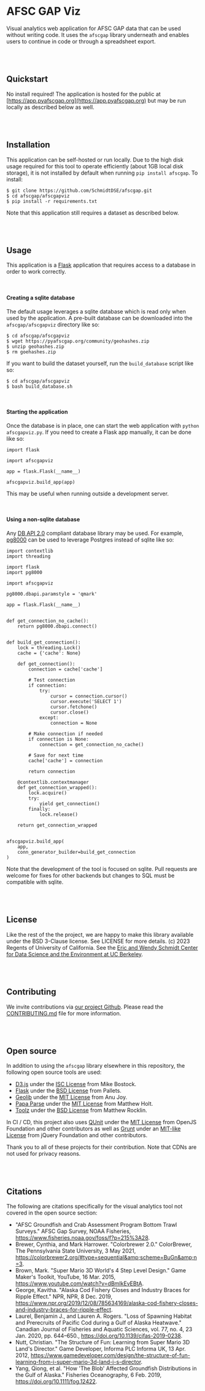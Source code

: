 # AFSC GAP Viz
Visual analytics web application for AFSC GAP data that can be used without writing code. It uses the `afscgap` library underneath and enables users to continue in code or through a spreadsheet export.

<br>
<br>

## Quickstart
No install required! The application is hosted for the public at [https://app.pyafscgap.org](https://app.pyafscgap.org) but may be run locally as described below as well.

<br>
<br>

## Installation
This application can be self-hosted or run locally. Due to the high disk usage required for this tool to operate efficiently (about 1GB local disk storage), it is not installed by default when running `pip install afscgap`. To install:

```
$ git clone https://github.com/SchmidtDSE/afscgap.git
$ cd afscgap/afscgapviz
$ pip install -r requirements.txt
```

Note that this application still requires a dataset as described below.

<br>
<br>

## Usage
This application is a [Flask](https://flask.palletsprojects.com/) application that requires access to a database in order to work correctly.

<br>

#### Creating a sqlite database
The default usage leverages a sqlite database which is read only when used by the application. A pre-built database can be downloaded into the `afscgap/afscgapviz` directory like so:

```
$ cd afscgap/afscgapviz
$ wget https://pyafscgap.org/community/geohashes.zip
$ unzip geohashes.zip
$ rm goehashes.zip
```

If you want to build the dataset yourself, run the `build_database` script like so:

```
$ cd afscgap/afscgapviz
$ bash build_database.sh
```

<br>

#### Starting the application
Once the database is in place, one can start the web application with `python afscgapviz.py`. If you need to create a Flask app manually, it can be done like so:

```
import flask

import afscgapviz

app = flask.Flask(__name__)

afscgapviz.build_app(app)
```

This may be useful when running outside a development server.

<br>

#### Using a non-sqlite database
Any [DB API 2.0](https://peps.python.org/pep-0249/) compliant database library may be used. For example, [pg8000](https://github.com/tlocke/pg8000) can be used to leverage Postgres instead of sqlite like so:

```
import contextlib
import threading

import flask
import pg8000

import afscgapviz

pg8000.dbapi.paramstyle = 'qmark'

app = flask.Flask(__name__)


def get_connection_no_cache():
    return pg8000.dbapi.connect()


def build_get_connection():
    lock = threading.Lock()
    cache = {'cache': None}

    def get_connection():
        connection = cache['cache']

        # Test connection
        if connection:
            try:
                cursor = connection.cursor()
                cursor.execute('SELECT 1')
                cursor.fetchone()
                cursor.close()
            except:
                connection = None

        # Make connection if needed
        if connection is None:
            connection = get_connection_no_cache()

        # Save for next time
        cache['cache'] = connection

        return connection

    @contextlib.contextmanager
    def get_connection_wrapped():
        lock.acquire()
        try:
            yield get_connection()
        finally:
            lock.release()

    return get_connection_wrapped


afscgapviz.build_app(
    app,
    conn_generator_builder=build_get_connection
)
```

Note that the development of the tool is focused on sqlite. Pull requests are welcome for fixes for other backends but changes to SQL must be compatible with sqlite.

<br>
<br>

## License
Like the rest of the the project, we are happy to make this library available under the BSD 3-Clause license. See LICENSE for more details. (c) 2023 Regents of University of California. See the [Eric and Wendy Schmidt Center for Data Science and the Environment
at UC Berkeley](https://dse.berkeley.edu).

<br>
<br>

## Contributing
We invite contributions via [our project Github](https://github.com/SchmidtDSE/afscgap). Please read the [CONTRIBUTING.md](https://github.com/SchmidtDSE/afscgap/blob/main/CONTRIBUTING.md) file for more information.

<br>
<br>

## Open source
In addition to using the `afscgap` library elsewhere in this repository, the following open source tools are used:

 - [D3.js](https://d3js.org/) under the [ISC License](https://github.com/d3/d3/blob/main/LICENSE) from Mike Bostock.
 - [Flask](https://flask.palletsprojects.com/en/2.2.x/) under the [BSD License](https://github.com/pallets/flask/blob/main/LICENSE.rst) from Pallets.
 - [Geolib](https://github.com/joyanujoy/geolib) under the [MIT License](https://github.com/joyanujoy/geolib/blob/master/LICENSE) from Anu Joy.
 - [Papa Parse](https://www.papaparse.com/) under the [MIT License](https://github.com/mholt/PapaParse/blob/master/LICENSE) from Matthew Holt.
 - [Toolz](https://github.com/pytoolz/toolz/) under the [BSD License](https://github.com/pytoolz/toolz/blob/master/LICENSE.txt) from Matthew Rocklin.

In CI / CD, this project also uses [QUnit](https://qunitjs.com/) under the [MIT License](https://github.com/qunitjs/qunit/blob/main/LICENSE.txt) from OpenJS Foundation and other contributors as well as [Grunt](https://gruntjs.com/) under an [MIT-like License](https://github.com/gruntjs/grunt/blob/main/LICENSE) from jQuery Foundation and other contributors.

Thank you to all of these projects for their contribution. Note that CDNs are not used for privacy reasons.

<br>
<br>

## Citations
The following are citations specifically for the visual analytics tool not covered in the open source section:

 - "AFSC Groundfish and Crab Assessment Program Bottom Trawl Surveys." AFSC Gap Survey, NOAA Fisheries, https://www.fisheries.noaa.gov/foss/f?p=215%3A28. 
 - Brewer, Cynthia, and Mark Harrower. "Colorbrewer 2.0." ColorBrewer, The Pennsylvania State University, 3 May 2021, https://colorbrewer2.org/#type=sequential&amp;scheme=BuGn&amp;n=3. 
 - Brown, Mark. "Super Mario 3D World's 4 Step Level Design." Game Maker's Toolkit, YouTube, 16 Mar. 2015, https://www.youtube.com/watch?v=dBmIkEvEBtA.
 - George, Kavitha. "Alaska Cod Fishery Closes and Industry Braces for Ripple Effect." NPR, NPR, 8 Dec. 2019, https://www.npr.org/2019/12/08/785634169/alaska-cod-fishery-closes-and-industry-braces-for-ripple-effect. 
 - Laurel, Benjamin J., and Lauren A. Rogers. "Loss of Spawning Habitat and Prerecruits of Pacific Cod during a Gulf of Alaska Heatwave." Canadian Journal of Fisheries and Aquatic Sciences, vol. 77, no. 4, 23 Jan. 2020, pp. 644–650., https://doi.org/10.1139/cjfas-2019-0238. 
 - Nutt, Christian. "The Structure of Fun: Learning from Super Mario 3D Land's Director." Game Developer, Informa PLC Informa UK, 13 Apr. 2012, https://www.gamedeveloper.com/design/the-structure-of-fun-learning-from-i-super-mario-3d-land-i-s-director.
 - Yang, Qiong, et al. "How 'The Blob' Affected Groundfish Distributions in the Gulf of Alaska." Fisheries Oceanography, 6 Feb. 2019, https://doi.org/10.1111/fog.12422. 
